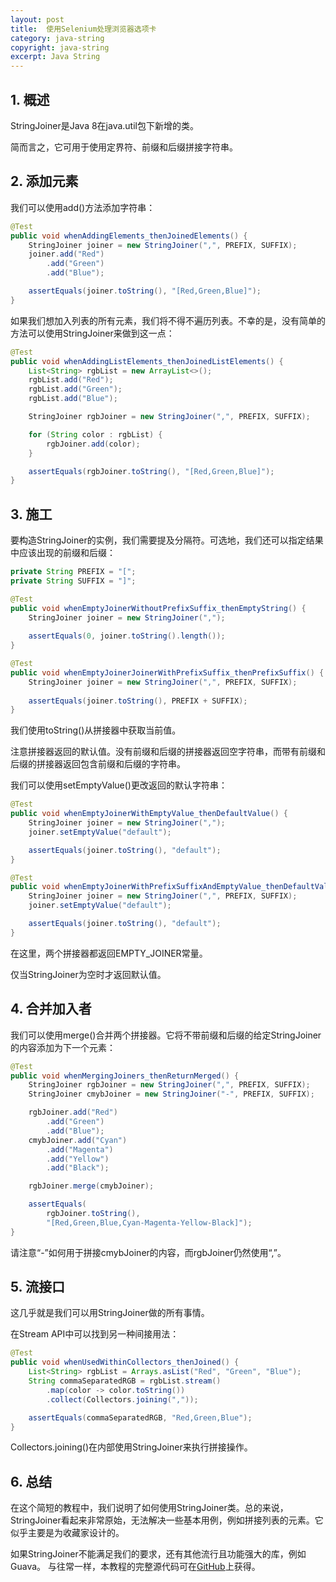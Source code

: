 ```yaml
---
layout: post
title:  使用Selenium处理浏览器选项卡
category: java-string
copyright: java-string
excerpt: Java String
---
```


## 1. 概述

StringJoiner是Java 8在java.util包下新增的类。

简而言之，它可用于使用定界符、前缀和后缀拼接字符串。

## 2. 添加元素

我们可以使用add()方法添加字符串：

```java
@Test
public void whenAddingElements_thenJoinedElements() {
    StringJoiner joiner = new StringJoiner(",", PREFIX, SUFFIX);
    joiner.add("Red")
        .add("Green")
        .add("Blue");

    assertEquals(joiner.toString(), "[Red,Green,Blue]");
}
```

如果我们想加入列表的所有元素，我们将不得不遍历列表。不幸的是，没有简单的方法可以使用StringJoiner来做到这一点：

```java
@Test
public void whenAddingListElements_thenJoinedListElements() {
    List<String> rgbList = new ArrayList<>();
    rgbList.add("Red");
    rgbList.add("Green");
    rgbList.add("Blue");

    StringJoiner rgbJoiner = new StringJoiner(",", PREFIX, SUFFIX);

    for (String color : rgbList) {
        rgbJoiner.add(color);
    }

    assertEquals(rgbJoiner.toString(), "[Red,Green,Blue]");
}
```

## 3. 施工

要构造StringJoiner的实例，我们需要提及分隔符。可选地，我们还可以指定结果中应该出现的前缀和后缀：

```java
private String PREFIX = "[";
private String SUFFIX = "]";

@Test
public void whenEmptyJoinerWithoutPrefixSuffix_thenEmptyString() {
    StringJoiner joiner = new StringJoiner(",");
 
    assertEquals(0, joiner.toString().length());
}

@Test
public void whenEmptyJoinerJoinerWithPrefixSuffix_thenPrefixSuffix() {
    StringJoiner joiner = new StringJoiner(",", PREFIX, SUFFIX);
 
    assertEquals(joiner.toString(), PREFIX + SUFFIX);
}
```

我们使用toString()从拼接器中获取当前值。

注意拼接器返回的默认值。没有前缀和后缀的拼接器返回空字符串，而带有前缀和后缀的拼接器返回包含前缀和后缀的字符串。

我们可以使用setEmptyValue()更改返回的默认字符串：

```java
@Test
public void whenEmptyJoinerWithEmptyValue_thenDefaultValue() {
    StringJoiner joiner = new StringJoiner(",");
    joiner.setEmptyValue("default");

    assertEquals(joiner.toString(), "default");
}

@Test
public void whenEmptyJoinerWithPrefixSuffixAndEmptyValue_thenDefaultValue() {
    StringJoiner joiner = new StringJoiner(",", PREFIX, SUFFIX);
    joiner.setEmptyValue("default");

    assertEquals(joiner.toString(), "default");
}
```

在这里，两个拼接器都返回EMPTY_JOINER常量。

仅当StringJoiner为空时才返回默认值。

## 4. 合并加入者

我们可以使用merge()合并两个拼接器。它将不带前缀和后缀的给定StringJoiner的内容添加为下一个元素：

```java
@Test
public void whenMergingJoiners_thenReturnMerged() {
    StringJoiner rgbJoiner = new StringJoiner(",", PREFIX, SUFFIX);
    StringJoiner cmybJoiner = new StringJoiner("-", PREFIX, SUFFIX);

    rgbJoiner.add("Red")
        .add("Green")
        .add("Blue");
    cmybJoiner.add("Cyan")
        .add("Magenta")
        .add("Yellow")
        .add("Black");

    rgbJoiner.merge(cmybJoiner);

    assertEquals(
        rgbJoiner.toString(), 
        "[Red,Green,Blue,Cyan-Magenta-Yellow-Black]");
}
```

请注意“-”如何用于拼接cmybJoiner的内容，而rgbJoiner仍然使用“,”。

## 5. 流接口

这几乎就是我们可以用StringJoiner做的所有事情。

在Stream API中可以找到另一种间接用法：

```java
@Test
public void whenUsedWithinCollectors_thenJoined() {
    List<String> rgbList = Arrays.asList("Red", "Green", "Blue");
    String commaSeparatedRGB = rgbList.stream()
        .map(color -> color.toString())
        .collect(Collectors.joining(","));

    assertEquals(commaSeparatedRGB, "Red,Green,Blue");
}
```

Collectors.joining()在内部使用StringJoiner来执行拼接操作。

## 6. 总结

在这个简短的教程中，我们说明了如何使用StringJoiner类。总的来说，StringJoiner看起来非常原始，无法解决一些基本用例，例如拼接列表的元素。它似乎主要是为收藏家设计的。

如果StringJoiner不能满足我们的要求，还有其他流行且功能强大的库，例如Guava。
与往常一样，本教程的完整源代码可在[GitHub](https://github.com/tu-yucheng/taketoday-tutorial4j/tree/master/java-core-modules/java-string-algorithms-1)上获得。

